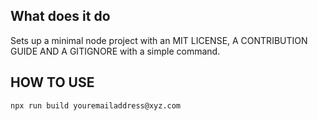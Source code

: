 ## What does it do

Sets up a minimal node project with an MIT LICENSE, A CONTRIBUTION GUIDE AND A GITIGNORE with a simple command.

## HOW TO USE
```
npx run build youremailaddress@xyz.com
```
